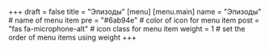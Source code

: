 +++
draft = false
title = "Эпизоды"
[menu]
[menu.main]
    name = "Эпизоды" # name of menu item 
    pre = "#6ab94e" # color of icon for menu item
    post = "fas fa-microphone-alt" # icon class for menu item
    weight = 1 # set the order of menu items using weight
+++
